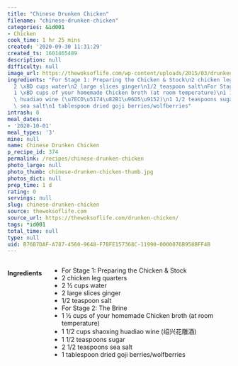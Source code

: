 ```yaml
---
title: "Chinese Drunken Chicken"
filename: "chinese-drunken-chicken"
categories: &id001
- Chicken
cook_time: 1 hr 25 mins
created: '2020-09-30 11:31:29'
created_ts: 1601465489
description: null
difficulty: null
image_url: https://thewoksoflife.com/wp-content/uploads/2015/03/drunken-chicken-1-201x300.jpg
ingredients: "For Stage 1: Preparing the Chicken & Stock\n2 chicken leg quarters\n\
  2 \xBD cups water\n2 large slices ginger\n1/2 teaspoon salt\nFor Stage 2: The Brine\n\
  1 \xBD cups of your homemade Chicken broth (at room temperature)\n1 1/2 cups shaoxing\
  \ huadiao wine (\u7ECD\u5174\u82B1\u96D5\u9152)\n1 1/2 teaspoons sugar\n2 1/2 teaspoons\
  \ sea salt\n1 tablespoon dried goji berries/wolfberries"
intrash: 0
meal_dates:
- '2020-10-01'
meal_types: '3'
mine: null
name: Chinese Drunken Chicken
p_recipe_id: 374
permalink: /recipes/chinese-drunken-chicken
photo_large: null
photo_thumb: chinese-drunken-chicken-thumb.jpg
photos_dict: null
prep_time: 1 d
rating: 0
servings: null
slug: chinese-drunken-chicken
source: thewoksoflife.com
source_url: https://thewoksoflife.com/drunken-chicken/
tags: *id001
total_time: null
type: null
uid: B76B7DAF-A787-4560-9648-F78FE157368C-11990-0000076B958BFF4B
---
```

<div class="large-8 medium-7 columns" id="writeup">	</div><!-- #writeup -->
</div><!-- #row-one -->
<div class="row" id="row-two">	<div class="medium-4 small-5 columns" id="ingredients"><h4>Ingredients</h4><div class="box box-ingredients content"><ul>
<li>For Stage 1: Preparing the Chicken &amp; Stock</li>
<li>2 chicken leg quarters</li>
<li>2 ½ cups water</li>
<li>2 large slices ginger</li>
<li>1/2 teaspoon salt</li>
<li>For Stage 2: The Brine</li>
<li>1 ½ cups of your homemade Chicken broth (at room temperature)</li>
<li>1 1/2 cups shaoxing huadiao wine (绍兴花雕酒)</li>
<li>1 1/2 teaspoons sugar</li>
<li>2 1/2 teaspoons sea salt</li>
<li>1 tablespoon dried goji berries/wolfberries</li>
</ul>
</div>	</div>	<div class="medium-6 small-7 columns" id="directions">	</div>